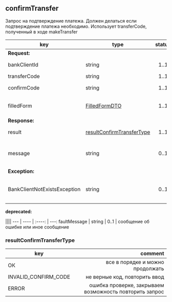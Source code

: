 ## confirmTransfer

Запрос на подтверждение платежа. Должен делаться если подтверждение платежа необходимо. Использует transferCode, полученный в ходе makeTransfer

key | type | status | comment
--- | ---- | :----: | ---:
**Request:** | | |
bankClientId | string | 1..1 | идентификатор клиента
transferCode | string | 1..1 | код перевода
confirmCode | string | 1..1 | код подтверждения
filledForm | [FilledFormDTO](#filledformdto) | 1..1 | заполненная форма с данными
**Response:** | | |
result | [resultConfirmTransferType](#resultconfirmtransfertype) | 1..1 | результат операции
message | string | 0..1 | сообщение об ошибке или иное сообщение
**Exception:** | | |
BankClientNotExistsException | string | 0..1 | клиент с запрошенным bankClientId не существует

**deprecated:**

 ||||
--- | ---- | :----: | ---:
faultMessage | string | 0..1 | сообщение об ошибке или иное сообщение

### resultConfirmTransferType

key | comment
--- | ---:
ОК | все в порядке и можно продолжать
INVALID_CONFIRM_CODE | не верные код, повторить ввод
ERROR | ошибка проверке, закрываем возможность повторить запрос
